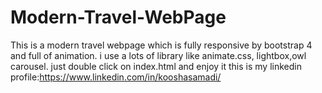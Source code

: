 # Modern-Travel-WebPage
This is a modern travel webpage which is fully responsive by bootstrap 4 and full of animation. i use a lots of library like animate.css, lightbox,owl carousel.
just double click on index.html and enjoy it 
this is my linkedin profile:https://www.linkedin.com/in/kooshasamadi/
